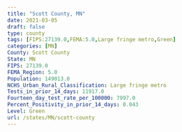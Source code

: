 ```yaml
---
title: "Scott County, MN"
date: 2021-03-05
draft: false
type: county
tags: [FIPS:27139.0,FEMA:5.0,Large fringe metro,Green]
categories: [MN]
County: Scott County
State: MN
FIPS: 27139.0
FEMA_Region: 5.0
Population: 149013.0
NCHS_Urban_Rural_Classification: Large fringe metro
Tests_in_prior_14_days: 11917.0
Fourteen_day_test_rate_per_100000: 7997.0
Percent_Positivity_in_prior_14_days: 0.043
Level: Green
url: /states/MN/scott-county
---
```



